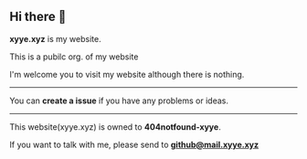 ## Hi there 👋
**xyye.xyz** is my website. 

This is a pubilc org. of my website

I'm welcome you to visit my website although there is nothing.

---

You can **create a issue** if you have any problems or ideas.

---

This website(xyye.xyz) is owned to **404notfound-xyye**.

If you want to talk with me, please send to **github@mail.xyye.xyz**
<!--

**Here are some ideas to get you started:**

🙋‍♀️ A short introduction - what is your organization all about?
🌈 Contribution guidelines - how can the community get involved?
👩‍💻 Useful resources - where can the community find your docs? Is there anything else the community should know?
🍿 Fun facts - what does your team eat for breakfast?
🧙 Remember, you can do mighty things with the power of [Markdown](https://docs.github.com/github/writing-on-github/getting-started-with-writing-and-formatting-on-github/basic-writing-and-formatting-syntax)
-->
